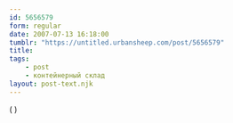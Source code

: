 ```yaml
---
id: 5656579
form: regular
date: 2007-07-13 16:18:00
tumblr: "https://untitled.urbansheep.com/post/5656579"
title:
tags:
    - post
    - контейнерный склад
layout: post-text.njk
---
```


<p>( )</p>

